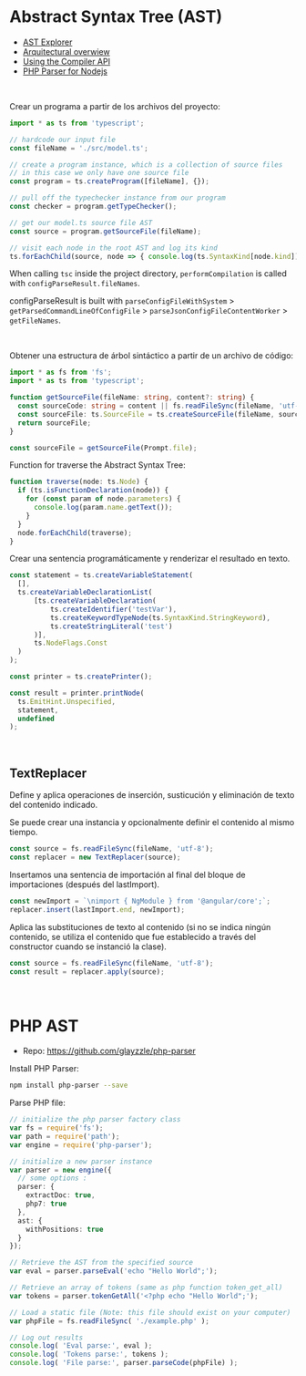 # Abstract Syntax Tree (AST)

- [AST Explorer](https://astexplorer.net/)
- [Arquitectural overwiew](https://github.com/microsoft/TypeScript/wiki/Architectural-Overview)
- [Using the Compiler API](https://github.com/microsoft/TypeScript/wiki/Using-the-Compiler-API)
- [PHP Parser for Nodejs](https://github.com/glayzzle/php-parser)


<br /> 

Crear un programa a partir de los archivos del proyecto:
```typescript
import * as ts from 'typescript';

// hardcode our input file
const fileName = './src/model.ts';

// create a program instance, which is a collection of source files
// in this case we only have one source file
const program = ts.createProgram([fileName], {});

// pull off the typechecker instance from our program
const checker = program.getTypeChecker();

// get our model.ts source file AST
const source = program.getSourceFile(fileName);

// visit each node in the root AST and log its kind
ts.forEachChild(source, node => { console.log(ts.SyntaxKind[node.kind]); });
```


When calling `tsc` inside the project directory, `performCompilation` is called with `configParseResult.fileNames`.

configParseResult is built with `parseConfigFileWithSystem` > `getParsedCommandLineOfConfigFile` > `parseJsonConfigFileContentWorker` > `getFileNames`.

<br />

Obtener una estructura de árbol sintáctico a partir de un archivo de código:
```typescript
import * as fs from 'fs';
import * as ts from 'typescript';

function getSourceFile(fileName: string, content?: string) {
  const sourceCode: string = content || fs.readFileSync(fileName, 'utf-8');
  const sourceFile: ts.SourceFile = ts.createSourceFile(fileName, sourceCode, ts.ScriptTarget.Latest, /* setParentNodes */ true);
  return sourceFile;
}

const sourceFile = getSourceFile(Prompt.file);
```

Function for traverse the Abstract Syntax Tree:
```typescript
function traverse(node: ts.Node) {
  if (ts.isFunctionDeclaration(node)) {
    for (const param of node.parameters) {
      console.log(param.name.getText());
    }
  }
  node.forEachChild(traverse);
}
```

Crear una sentencia programáticamente y renderizar el resultado en texto.
```typescript
const statement = ts.createVariableStatement(
  [],
  ts.createVariableDeclarationList(
      [ts.createVariableDeclaration(
          ts.createIdentifier('testVar'),
          ts.createKeywordTypeNode(ts.SyntaxKind.StringKeyword),
          ts.createStringLiteral('test')
      )],
      ts.NodeFlags.Const
  )
);

const printer = ts.createPrinter();

const result = printer.printNode(
  ts.EmitHint.Unspecified,
  statement,
  undefined
);
```

<br />

## TextReplacer

Define y aplica operaciones de inserción, susticución y eliminación de texto del contenido indicado.

Se puede crear una instancia y opcionalmente definir el contenido al mismo tiempo.
```typescript
const source = fs.readFileSync(fileName, 'utf-8');
const replacer = new TextReplacer(source);
```

Insertamos una sentencia de importación al final del bloque de importaciones (después del lastImport).
```typescript
const newImport = `\nimport { NgModule } from '@angular/core';`;
replacer.insert(lastImport.end, newImport);
```

Aplica las substituciones de texto al contenido (si no se indica ningún contenido, se utiliza el contenido 
que fue establecido a través del constructor cuando se instanció la clase).
```typescript
const source = fs.readFileSync(fileName, 'utf-8');
const result = replacer.apply(source);
```


<br /> 

# PHP AST

- Repo: <https://github.com/glayzzle/php-parser>

Install PHP Parser:
```bash
npm install php-parser --save
```

Parse PHP file:
```typescript
// initialize the php parser factory class
var fs = require('fs');
var path = require('path');
var engine = require('php-parser');

// initialize a new parser instance
var parser = new engine({
  // some options :
  parser: {
    extractDoc: true,
    php7: true
  },
  ast: {
    withPositions: true
  }
});

// Retrieve the AST from the specified source
var eval = parser.parseEval('echo "Hello World";');

// Retrieve an array of tokens (same as php function token_get_all)
var tokens = parser.tokenGetAll('<?php echo "Hello World";');

// Load a static file (Note: this file should exist on your computer)
var phpFile = fs.readFileSync( './example.php' );

// Log out results
console.log( 'Eval parse:', eval );
console.log( 'Tokens parse:', tokens );
console.log( 'File parse:', parser.parseCode(phpFile) );
```